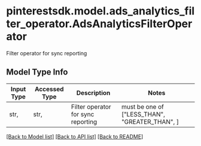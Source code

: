 # pinterestsdk.model.ads_analytics_filter_operator.AdsAnalyticsFilterOperator

Filter operator for sync reporting

## Model Type Info
Input Type | Accessed Type | Description | Notes
------------ | ------------- | ------------- | -------------
str,  | str,  | Filter operator for sync reporting | must be one of ["LESS_THAN", "GREATER_THAN", ] 

[[Back to Model list]](../../README.md#documentation-for-models) [[Back to API list]](../../README.md#documentation-for-api-endpoints) [[Back to README]](../../README.md)

